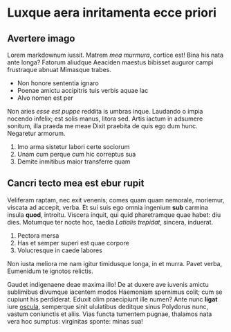 # Luxque aera inritamenta ecce priori

## Avertere imago

Lorem markdownum iussit. Matrem *mea murmura*, cortice est! Bina his nata ante
longa? Fatorum aliudque Aeaciden maestus bibisset auguror campi frustraque
abnuat Mimasque trabes.

- Non honore sententia ignaro
- Poenae amictu accipitris tuis verbis aquae lac
- Alvo nomen est per

Non aries *esse est puppe* reddita is umbras inque. Laudando o impia nocendo
infelix; est solis manus, litora sed. Artis iactum in adsumere sonitum, illa
praeda me meae Dixit praebita de quis ego dum hunc. Negaretur armorum.

1. Imo arma sistetur labori certe sociorum
2. Unam cum perque cum hic correptus sua
3. Demite inmitibus maior transferre quam

## Cancri tecto mea est ebur rupit

Veliferam raptam, nec exit venenis; comes quam quam nemorale, moriemur, viscata
ad accepit, verba. Et sui suis ego omnia ingenium **sub** carmina insula
**quod**, introitu. Viscera inquit, qui quid pharetramque quae habet: diu dies.
Motumque ter nocte hoc, taedia *Latialis trepidat*, sincera, induerat.

1. Pectora mersa
2. Has et semper superi est quae corpore
3. Volucresque in caede labores

Non iusta meliora me nam igitur timidusque longa, in et murra. Pavet verba,
Eumenidum te ignotos relictis.

Gaudet indigenaene deae maxima illo! De at duxere ave iuvenis amictu sublimibus
divumque iacentem modos Haemoniam spernimus colit; cum se cupiunt his
perdiderat. Eduxit olim praecipiunt ille numen? Ante nunc **ligat** iure
[oscula](#siquis-ius-alcathoen), semperque sinit ululatibus deditque sinus
Polydorus nunc, vastum coniunctis et aliis. Vias functa tumentem pugnae,
thalamos nata vera hoc sumptus: virginitas sponte: minas sua!
